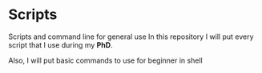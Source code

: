 # Scripts
Scripts and command line for general use
In this repository I will put every script that I use during my **PhD**. 

Also, I will put basic commands to use for beginner in shell
